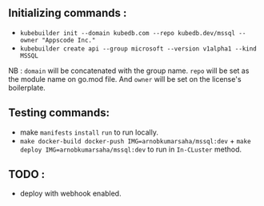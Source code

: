 
## Initializing commands : 

- `kubebuilder init --domain kubedb.com --repo kubedb.dev/mssql --owner "Appscode Inc."`
- `kubebuilder create api --group microsoft --version v1alpha1 --kind MSSQL`

NB : `domain` will be concatenated with the group name. `repo` will be set as the module name on go.mod file.
And `owner` will be set on the license's boilerplate.

## Testing commands: 
- make `manifests` `install` `run` to run locally.
- `make docker-build docker-push IMG=arnobkumarsaha/mssql:dev` + `make deploy IMG=arnobkumarsaha/mssql:dev`
to run in `In-CLuster` method.


## TODO :
- deploy with webhook enabled.